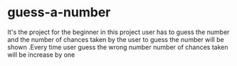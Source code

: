 # guess-a-number
It's the project for the beginner
in this project user has to guess the number and the number of chances taken by the user to guess the number will be shown .Every time user guess the wrong number number of chances taken will be increase by one
